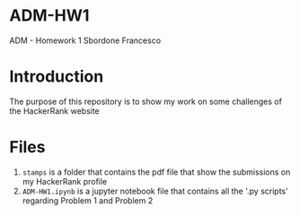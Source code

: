 # ADM-HW1
ADM - Homework 1
Sbordone Francesco 

# Introduction

The purpose of this repository is to show my work on some challenges of the HackerRank website 

# Files

1. `stamps` is a folder that contains the pdf file that show the submissions on my HackerRank profile
2. `ADM-HW1.ipynb` is a jupyter notebook file that contains all the '.py scripts' regarding Problem 1 and Problem 2
   
